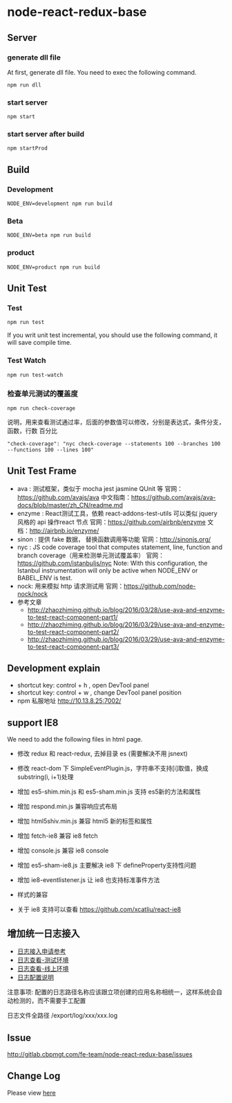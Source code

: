 # node-react-redux-base

## Server 

### generate dll file

At first, generate dll file. You need to exec the following command.

```
npm run dll
```

### start server

```
npm start
```

### start server after build

```
npm startProd
```

## Build

### Development

```
NODE_ENV=development npm run build
```

### Beta

```
NODE_ENV=beta npm run build
```

### product

```
NODE_ENV=product npm run build
```

## Unit Test

### Test
```
npm run test
```

If you writ unit test incremental, you should use the following command, it will save compile time.

### Test Watch
```
npm run test-watch
```

### 检查单元测试的覆盖度
```
npm run check-coverage
```

说明，用来查看测试通过率，后面的参数值可以修改，分别是表达式，条件分支，函数，行数 百分比
```
"check-coverage": "nyc check-coverage --statements 100 --branches 100 --functions 100 --lines 100"
```


## Unit Test Frame

* ava : 测试框架，类似于 mocha jest jasmine QUnit 等
  官网：https://github.com/avajs/ava
  中文指南：https://github.com/avajs/ava-docs/blob/master/zh_CN/readme.md
* enzyme : React测试工具，依赖 react-addons-test-utils 可以类似 jquery 风格的 api 操作react 节点
  官网：https://github.com/airbnb/enzyme
  文档：http://airbnb.io/enzyme/
* sinon : 提供 fake 数据， 替换函数调用等功能
  官网：http://sinonjs.org/
* nyc : JS code coverage tool that computes statement, line, function and branch coverage（用来检测单元测试覆盖率）
  官网：https://github.com/istanbuljs/nyc
  Note: With this configuration, the Istanbul instrumentation will only be active when NODE_ENV or BABEL_ENV is test.
* nock: 用来模拟 http 请求测试用
  官网：https://github.com/node-nock/nock
* 参考文章
  * http://zhaozhiming.github.io/blog/2016/03/28/use-ava-and-enzyme-to-test-react-component-part1/
  * http://zhaozhiming.github.io/blog/2016/03/29/use-ava-and-enzyme-to-test-react-component-part2/
  * http://zhaozhiming.github.io/blog/2016/03/29/use-ava-and-enzyme-to-test-react-component-part3/

## Development explain

* shortcut key: control + h , open DevTool panel
* shortcut key: control + w , change DevTool panel position
* npm 私服地址 http://10.13.8.25:7002/

## support IE8

We need to add the following files in html page.

* 修改 redux 和 react-redux, 去掉目录 es (需要解决不用 jsnext)
* 修改 react-dom 下 SimpleEventPlugin.js，字符串不支持[i]取值，换成 substring(i, i+1)处理

* 增加 es5-shim.min.js 和 es5-sham.min.js 支持 es5新的方法和属性
* 增加 respond.min.js 兼容响应式布局
* 增加 html5shiv.min.js 兼容 html5 新的标签和属性
* 增加 fetch-ie8 兼容 ie8 fetch
* 增加 console.js 兼容 ie8 console
* 增加 es5-sham-ie8.js 主要解决 ie8 下 defineProperty支持性问题
* 增加 ie8-eventlistener.js 让 ie8 也支持标准事件方法
* 样式的兼容
* 关于 ie8 支持可以查看 https://github.com/xcatliu/react-ie8

## 增加统一日志接入

* [日志接入申请参考](http://wiki.cbpmgt.com/confluence/pages/viewpage.action?pageId=20397586)
* [日志查看-测试环境](http://172.24.5.75:8083/search)
* [日志查看-线上环境](http://digger.jd.com/search)
* [日志配置说明](http://wiki.cbpmgt.com/confluence/pages/viewpage.action?pageId=17028373)

注意事项: 配置的日志路径名称应该跟立项创建的应用名称相统一，这样系统会自动检测的，而不需要手工配置

日志文件全路径 /export/log/xxx/xxx.log

## Issue

http://gitlab.cbpmgt.com/fe-team/node-react-redux-base/issues

## Change Log

Please view [here](./CHANGELOG.md)
